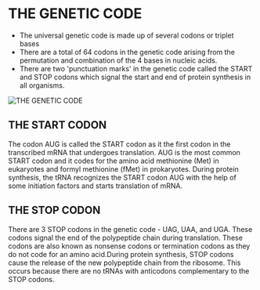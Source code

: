 # THE GENETIC CODE
- The universal genetic code is made up of several codons or triplet bases
- There are a total of 64 codons in the genetic code arising from the permutation and combination of the 4 bases in nucleic acids.
- There are two 'punctuation marks' in the genetic code called the START and STOP codons which signal the start and end of protein synthesis in all organisms.




![THE GENETIC CODE](https://cdn.kastatic.org/ka-perseus-images/f5de6355003ee322782b26404ef0733a1d1a61b0.png)





## THE START CODON
The codon AUG is called the START codon as it the first codon in the transcribed mRNA that undergoes translation. AUG is the most common START codon and it codes for the amino acid methionine (Met) in eukaryotes and formyl methionine (fMet) in prokaryotes. During protein synthesis, the tRNA recognizes the START codon AUG with the help of some initiation factors and starts translation of mRNA.

## THE STOP CODON
There are 3 STOP codons in the genetic code - UAG, UAA, and UGA. These codons signal the end of the polypeptide chain during translation. These codons are also known as nonsense codons or termination codons as they do not code for an amino acid.During protein synthesis, STOP codons cause the release of the new polypeptide chain from the ribosome. This occurs because there are no tRNAs with anticodons complementary to the STOP codons.

